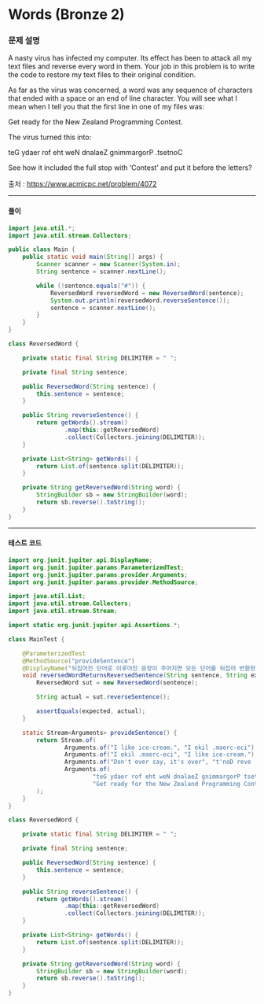 # Words (Bronze 2)

### 문제 설명

A nasty virus has infected my computer. Its effect has been to attack all my text files and reverse every word in them. Your job in this problem is to write the code to restore my text files to their original condition.

As far as the virus was concerned, a word was any sequence of characters that ended with a space or an end of line character. You will see what I mean when I tell you that the first line in one of my files was:

Get ready for the New Zealand Programming Contest.

The virus turned this into:

teG ydaer rof eht weN dnalaeZ gnimmargorP .tsetnoC

See how it included the full stop with ‘Contest’ and put it before the letters?

출처 : https://www.acmicpc.net/problem/4072

---

#### 풀이
~~~java
import java.util.*;
import java.util.stream.Collectors;

public class Main {
    public static void main(String[] args) {
        Scanner scanner = new Scanner(System.in);
        String sentence = scanner.nextLine();

        while (!sentence.equals("#")) {
            ReversedWord reversedWord = new ReversedWord(sentence);
            System.out.println(reversedWord.reverseSentence());
            sentence = scanner.nextLine();
        }
    }
}

class ReversedWord {

    private static final String DELIMITER = " ";

    private final String sentence;

    public ReversedWord(String sentence) {
        this.sentence = sentence;
    }

    public String reverseSentence() {
        return getWords().stream()
                .map(this::getReversedWord)
                .collect(Collectors.joining(DELIMITER));
    }

    private List<String> getWords() {
        return List.of(sentence.split(DELIMITER));
    }

    private String getReversedWord(String word) {
        StringBuilder sb = new StringBuilder(word);
        return sb.reverse().toString();
    }
}
~~~

---

#### 테스트 코드
~~~java
import org.junit.jupiter.api.DisplayName;
import org.junit.jupiter.params.ParameterizedTest;
import org.junit.jupiter.params.provider.Arguments;
import org.junit.jupiter.params.provider.MethodSource;

import java.util.List;
import java.util.stream.Collectors;
import java.util.stream.Stream;

import static org.junit.jupiter.api.Assertions.*;

class MainTest {

    @ParameterizedTest
    @MethodSource("provideSentence")
    @DisplayName("뒤집어진 단어로 이루어진 문장이 주어지면 모든 단어를 뒤집어 반환한다.")
    void reversedWordReturnsReversedSentence(String sentence, String expected) {
        ReversedWord sut = new ReversedWord(sentence);

        String actual = sut.reverseSentence();

        assertEquals(expected, actual);
    }

    static Stream<Arguments> provideSentence() {
        return Stream.of(
                Arguments.of("I like ice-cream.", "I ekil .maerc-eci"),
                Arguments.of("I ekil .maerc-eci", "I like ice-cream."),
                Arguments.of("Don't ever say, it's over", "t'noD reve ,yas s'ti revo"),
                Arguments.of(
                        "teG ydaer rof eht weN dnalaeZ gnimmargorP tsetnoC no .ht41",
                        "Get ready for the New Zealand Programming Contest on 14th.")
        );
    }
}

class ReversedWord {

    private static final String DELIMITER = " ";

    private final String sentence;

    public ReversedWord(String sentence) {
        this.sentence = sentence;
    }

    public String reverseSentence() {
        return getWords().stream()
                .map(this::getReversedWord)
                .collect(Collectors.joining(DELIMITER));
    }

    private List<String> getWords() {
        return List.of(sentence.split(DELIMITER));
    }

    private String getReversedWord(String word) {
        StringBuilder sb = new StringBuilder(word);
        return sb.reverse().toString();
    }
}
~~~
